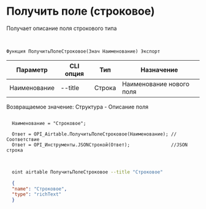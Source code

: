 ﻿---
sidebar_position: 3
---

# Получить поле (строковое)
 Получает описание поля строкового типа


<br/>


`Функция ПолучитьПолеСтроковое(Знач Наименование) Экспорт`

  | Параметр | CLI опция | Тип | Назначение |
  |-|-|-|-|
  | Наименование | --title | Строка | Наименование нового поля |

  
  Возвращаемое значение:   Структура -  Описание поля





```bsl title="Пример кода"
  
  Наименование = "Строковое";
  
  Ответ = OPI_Airtable.ПолучитьПолеСтроковое(Наименование); //Соответствие
  Ответ = OPI_Инструменты.JSONСтрокой(Ответ);               //JSON строка
  
```
	


```sh title="Пример команды CLI"
    
  oint airtable ПолучитьПолеСтроковое --title "Строковое"

```

```json title="Результат"
  {
  "name": "Строковое",
  "type": "richText"
  }
```
